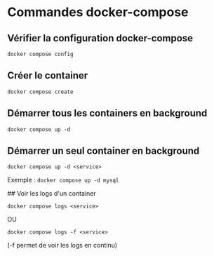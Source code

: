 
# Commandes docker-compose

## Vérifier la configuration docker-compose

`docker compose config`

## Créer le container

`docker compose create`

## Démarrer tous les containers en background

`docker compose up -d`

## Démarrer un seul container en background

`docker compose up -d <service>`

Exemple : 
`docker compose up -d mysql`

## Voir les logs d'un container

`docker compose logs <service>`

OU

`docker compose logs -f <service>`

(-f permet de voir les logs en continu)
